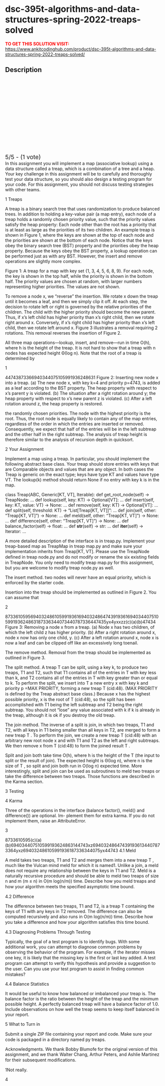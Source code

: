 # dsc-395t-algorithms-and-data-structures-spring-2022-treaps-solved



**<span style='color:red'>TO GET THIS SOLUTION VISIT:</span>** https://www.ankitcodinghub.com/product/dsc-395t-algorithms-and-data-structures-spring-2022-treaps-solved/

<h2>Description</h2>



<div class="kk-star-ratings kksr-auto kksr-align-center kksr-valign-top" data-payload="{&quot;align&quot;:&quot;center&quot;,&quot;id&quot;:&quot;104788&quot;,&quot;slug&quot;:&quot;default&quot;,&quot;valign&quot;:&quot;top&quot;,&quot;ignore&quot;:&quot;&quot;,&quot;reference&quot;:&quot;auto&quot;,&quot;class&quot;:&quot;&quot;,&quot;count&quot;:&quot;1&quot;,&quot;legendonly&quot;:&quot;&quot;,&quot;readonly&quot;:&quot;&quot;,&quot;score&quot;:&quot;5&quot;,&quot;starsonly&quot;:&quot;&quot;,&quot;best&quot;:&quot;5&quot;,&quot;gap&quot;:&quot;4&quot;,&quot;greet&quot;:&quot;Rate this product&quot;,&quot;legend&quot;:&quot;5\/5 - (1 vote)&quot;,&quot;size&quot;:&quot;24&quot;,&quot;title&quot;:&quot;DSC 395T Algorithms and Data Structures — Spring 2022 Treaps Solved&quot;,&quot;width&quot;:&quot;138&quot;,&quot;_legend&quot;:&quot;{score}\/{best} - ({count} {votes})&quot;,&quot;font_factor&quot;:&quot;1.25&quot;}">
            
<div class="kksr-stars">
    
<div class="kksr-stars-inactive">
            <div class="kksr-star" data-star="1" style="padding-right: 4px">
            

<div class="kksr-icon" style="width: 24px; height: 24px;"></div>
        </div>
            <div class="kksr-star" data-star="2" style="padding-right: 4px">
            

<div class="kksr-icon" style="width: 24px; height: 24px;"></div>
        </div>
            <div class="kksr-star" data-star="3" style="padding-right: 4px">
            

<div class="kksr-icon" style="width: 24px; height: 24px;"></div>
        </div>
            <div class="kksr-star" data-star="4" style="padding-right: 4px">
            

<div class="kksr-icon" style="width: 24px; height: 24px;"></div>
        </div>
            <div class="kksr-star" data-star="5" style="padding-right: 4px">
            

<div class="kksr-icon" style="width: 24px; height: 24px;"></div>
        </div>
    </div>
    
<div class="kksr-stars-active" style="width: 138px;">
            <div class="kksr-star" style="padding-right: 4px">
            

<div class="kksr-icon" style="width: 24px; height: 24px;"></div>
        </div>
            <div class="kksr-star" style="padding-right: 4px">
            

<div class="kksr-icon" style="width: 24px; height: 24px;"></div>
        </div>
            <div class="kksr-star" style="padding-right: 4px">
            

<div class="kksr-icon" style="width: 24px; height: 24px;"></div>
        </div>
            <div class="kksr-star" style="padding-right: 4px">
            

<div class="kksr-icon" style="width: 24px; height: 24px;"></div>
        </div>
            <div class="kksr-star" style="padding-right: 4px">
            

<div class="kksr-icon" style="width: 24px; height: 24px;"></div>
        </div>
    </div>
</div>
                

<div class="kksr-legend" style="font-size: 19.2px;">
            5/5 - (1 vote)    </div>
    </div>
In this assignment you will implement a map (associative lookup) using a data structure called a treap, which is a combination of a tree and a heap. Your key challenge in this assignment will be to carefully and thoroughly test your data structure, so you should also design a testing program for your code. For this assignment, you should not discuss testing strategies with other teams.

1 Treaps

A treap is a binary search tree that uses randomization to produce balanced trees. In addition to holding a key-value pair (a map entry), each node of a treap holds a randomly chosen priority value, such that the priority values satisfy the heap property: Each node other than the root has a priority that is at least as large as the priorities of its two children. An example treap is shown in Figure 1, where the keys are shown at the top of each node and the priorities are shown at the bottom of each node. Notice that the keys obey the binary search tree (BST) property and the priorities obey the heap property. Because the keys obey the BST property, a lookup operation can be performed just as with any BST. However, the insert and remove operations are slightly more complex.

Figure 1: A treap for a map with key set {1, 3, 4, 5, 6, 8, 9}. For each node, the key is shown in the top half, while the priority is shown in the bottom half. The priority values are chosen at random, with larger numbers representing higher priorities. The values are not shown.

To remove a node x, we “reverse” the insertion. We rotate x down the treap until it becomes a leaf, and then we simply clip it off. At each step, the decision to rotate left or right is governed by the relative priorities of the children. The child with the higher priority should become the new parent. Thus, if x’s left child has higher priority than x’s right child, then we rotate right around x. Conversely, if x’s right child has higher priority than x’s left child, then we rotate left around x. Figure 3 illustrates a removal requiring 2 rotations. This removal reverses the insertion of Figure 2.

All three map operations—lookup, insert, and remove—run in time O(h), where h is the height of the treap. It is not hard to show that a treap with n nodes has expected height Θ(log n). Note that the root of a treap is determined by

1

44743873366940344075105991936248631 Figure 2: Inserting new node x into a treap. (a) The new node x, with key k=4 and priority p=4743, is added as a leaf according to the BST property. The heap property with respect to x’s parent y is violated. (b) The situation after a right rotation around y; the heap property with respect to x’s new parent z is violated. (c) After a left rotation around z, the heap property is restored.

the randomly chosen priorities. The node with the highest priority is the root. Thus, the root node is equally likely to contain any of the map entries, regardless of the order in which the entries are inserted or removed. Consequently, we expect that half of the entries will be in the left subtreap and the other half in the right subtreap. The analysis of treap height is therefore similar to the analysis of recursion depth in quicksort.

2 Your Assignment

Implement a map using a treap. In particular, you should implement the following abstract base class. Your treap should store entries with keys that are Comparable objects and values that are any object. In both cases the Treap is generic on the exact type; keys have type KT and values have type VT. The lookup(k) method should return None if no entry with key k is in the map.

class Treap(ABC, Generic[KT, VT], Iterable): def get_root_node(self) -&gt; TreapNode: … def lookup(self, key: KT) -&gt; Optional[VT]: … def insert(self, key: KT, value: VT) -&gt; None: … def remove(self, key: KT) -&gt; Optional[VT]: … def split(self, threshold: KT) -&gt; “List[Treap[KT, VT]]”: … def join(self, other: “Treap[KT, VT]”) -&gt; None: … def meld(self, other: “Treap[KT, VT]”) -&gt; None: … def difference(self, other: “Treap[KT, VT]”) -&gt; None: … def balance_factor(self) -&gt; float: … def __str__(self) -&gt; str: … def __iter__(self) -&gt; Iterator: …

A more detailed description of the interface is in treap.py. Implement your treap-based map as TreapMap in treap map.py and make sure your implementation inherits from Treap[KT, VT]. Please use the TreapNode deﬁned in treap node.py and do not modify or rename the six existing ﬁelds in TreapNode. You only need to modify treap map.py for this assignment, but you are welcome to modify treap node.py as well.

The insert method. two nodes will never have an equal priority, which is enforced by the starter code.

Insertion into the treap should be implemented as outlined in Figure 2. You can assume that

2

873361059569403248610599193616940324864743919361694034407510599193624863187336344073440787336447435yx4yxxzz(c)(a)(b)47434 Figure 3: Removing a node x from a treap. (a) Node x has two children, of which the left child z has higher priority. (b) After a right rotation around x, node x now has only one child, y. (c) After a left rotation around x, node x is now a leaf and can be clipped off like an excessively long toenail.

The remove method. Removal from the treap should be implemented as outlined in Figure 3.

The split method. A treap T can be split, using a key k, to produce two treaps, T1 and T2, such that T1 contains all of the entries in T with key less than k, and T2 contains all of the entries in T with key greater than or equal to k. To perform the split, we insert into T a new entry x with key k and priority p =MAX PRIORITY, forming a new treap T (cid:48). (MAX PRIORITY is deﬁned by the Treap abstract base class.) Because x has the highest possible priority, x is the root of T (cid:48), so the split has been accomplished with T1 being the left subtreap and T2 being the right subtreap. You should not “lose” any value associated with k if k is already in the treap, although it is ok if you destroy the old treap.

The join method. The inverse of a split is join, in which two treaps, T1 and T2, with all keys in T1 being smaller than all keys in T2, are merged to form a new treap T . To perform the join, we create a new treap T (cid:48) with an arbitrary new root node x and with T1 and T2 as the left and right subtreaps. We then remove x from T (cid:48) to form the joined result T .

Split and join both take time O(h), where h is the height of the T (the input to split or the result of join). The expected height is Θ(log n), where n is the size of T , so split and join both run in O(log n) expected time. More interestingly, split and join can be used as subroutines to meld two treaps or take the difference between two treaps. Those functions are described in the Karma section.

3 Testing

4 Karma

Three of the operations in the interface (balance factor(), meld() and difference()) are optional. Im- plement them for extra karma. If you do not implement them, raise an AttributeError.

3

8733610595(c)(a)(b)694034407510599193624863144743xz694032486474391936134407873364yxz694032486105991936187336344075yx44743 4.1 Meld

A meld takes two treaps, T1 and T2 and merges them into a new treap T , much like the Vulcan mind meld for which it is named1. Unlike a join, a meld does not require any relationship between the keys in T1 and T2. Meld is a naturally recursive procedure and should be able to meld two treaps of size n and m (m ≤ n) in O(m log(n/m)) time. Describe how you meld treaps and how your algorithm meets the speciﬁed asymptotic time bound.

4.2 Difference

The difference between two treaps, T1 and T2, is a treap T containing the keys of T1 with any keys in T2 removed. The difference can also be computed recursively and also runs in O(m log(n/m)) time. Describe how you take a difference and how your algorithm satisﬁes this time bound.

4.3 Diagnosing Problems Through Testing

Typically, the goal of a test program is to identify bugs. With some additional work, you can attempt to diagnose common problems by observing the behavior of the program. For example, if the iterator misses one key, it is likely that the missing key is the ﬁrst or last key added. A test program can attempt to verify this hypothesis and provide a suggestion to the user. Can you use your test program to assist in ﬁnding common mistakes?

4.4 Balance Statistics

It would be useful to know how balanced or imbalanced your treap is. The balance factor is the ratio between the height of the treap and the minimum possible height. A perfectly balanced treap will have a balance factor of 1.0. Include observations on how well the treap seems to keep itself balanced in your report.

5 What to Turn in

Submit a single ZIP ﬁle containing your report and code. Make sure your code is packaged in a directory named py treaps.

Acknowledgments. We thank Bobby Blumofe for the original version of this assignment, and we thank Walter Chang, Arthur Peters, and Ashlie Martinez for their subsequent modiﬁcations.

1Not really.

4
